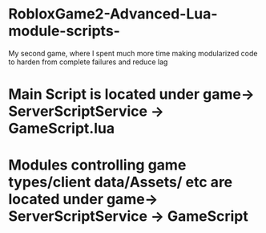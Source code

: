 # RobloxGame2-Advanced-Lua-module-scripts-

My second game, where I spent much more time making modularized code to harden from complete failures and reduce lag 

# Main Script is located under game-> ServerScriptService -> GameScript.lua

# Modules controlling game types/client data/Assets/ etc are located under game-> ServerScriptService -> GameScript
